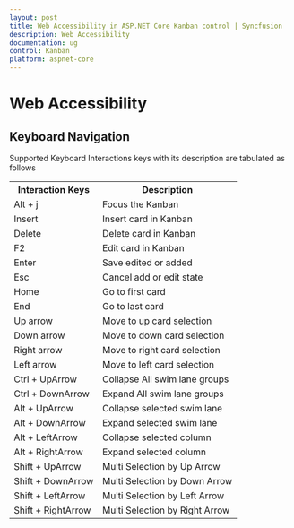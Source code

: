 ```yaml
---
layout: post
title: Web Accessibility in ASP.NET Core Kanban control | Syncfusion
description: Web Accessibility
documentation: ug
control: Kanban
platform: aspnet-core
---
```


# Web Accessibility

## Keyboard Navigation

Supported Keyboard Interactions keys with its description are tabulated as follows

<table>
    <tr>
        <th>
            Interaction Keys
        </th>
        <th>
            Description
        </th>
    </tr>
    <tr>
        <td>
            Alt + j
        </td>
        <td>
            Focus the Kanban
        </td>
    </tr>
    <tr>
        <td>
            Insert
        </td>
        <td>
            Insert card in Kanban
        </td>
    </tr>
    <tr>
        <td>
            Delete
        </td>
        <td>
            Delete card in Kanban
        </td>
    </tr>
    <tr>
        <td>
            F2
        </td>
        <td>
            Edit card in Kanban
        </td>
    </tr>
    <tr>
        <td>
            Enter
        </td>
        <td>
            Save edited or added
        </td>
    </tr>
    <tr>
        <td>
            Esc
        </td>
        <td>
            Cancel add or edit state
        </td>
    </tr>
    <tr>
        <td>
            Home
        </td>
        <td>
            Go to first card
        </td>
    </tr>
    <tr>
        <td>
            End
        </td>
        <td>
            Go to last card
        </td>
    </tr>
    <tr>
        <td>
            Up arrow
        </td>
        <td>
            Move to up card selection
        </td>
    </tr>
    <tr>
        <td>
            Down arrow
        </td>
        <td>
            Move to down card selection
        </td>
    </tr>
    <tr>
        <td>
            Right arrow
        </td>
        <td>
            Move to right card selection
        </td>
    </tr>
    <tr>
        <td>
            Left arrow
        </td>
        <td>
            Move to left card selection
        </td>
    </tr>
    <tr>
        <td>
            Ctrl + UpArrow
        </td>
        <td>
            Collapse All swim lane groups
        </td>
    </tr>
    <tr>
        <td>
            Ctrl + DownArrow
        </td>
        <td>
            Expand All swim lane groups
        </td>
    </tr>
    <tr>
        <td>
            Alt + UpArrow
        </td>
        <td>
            Collapse selected swim lane
        </td>
    </tr>
    <tr>
        <td>
            Alt + DownArrow
        </td>
        <td>
            Expand selected swim lane
        </td>
    </tr>
    <tr>
        <td>
            Alt + LeftArrow
        </td>
        <td>
            Collapse selected column
        </td>
    </tr>
    <tr>
        <td>
            Alt + RightArrow
        </td>
        <td>
            Expand selected column
        </td>
    </tr>
    <tr>
        <td>
            Shift + UpArrow
        </td>
        <td>
            Multi Selection by Up Arrow
        </td>
    </tr>
    <tr>
        <td>
            Shift + DownArrow
        </td>
        <td>
            Multi Selection by Down Arrow
        </td>
    </tr>
    <tr>
        <td>
            Shift + LeftArrow
        </td>
        <td>
            Multi Selection by Left Arrow
        </td>
    </tr>
    <tr>
        <td>
            Shift + RightArrow
        </td>
        <td>
            Multi Selection by Right Arrow
        </td>
    </tr>
</table>
